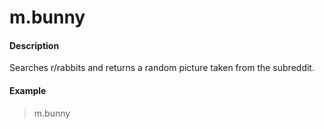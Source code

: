 # m.bunny

#### Description

Searches r/rabbits and returns a random picture taken from the subreddit.

#### Example

> m.bunny
